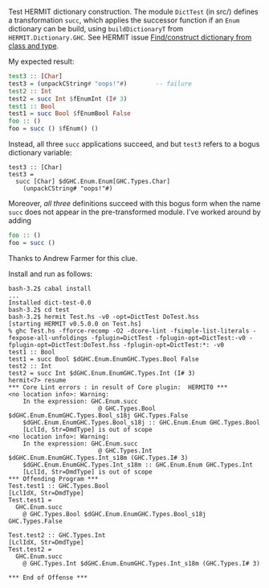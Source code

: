 Test HERMIT dictionary construction.
The module `DictTest` (in src/) defines a transformation `succ`, which applies the successor function if an `Enum` dictionary can be build, using `buildDictionaryT` from `HERMIT.Dictionary.GHC`.
See HERMIT issue [Find/construct dictionary from class and type](https://github.com/ku-fpg/hermit/issues/88).

My expected result:
```haskell
test3 :: [Char]
test3 = (unpackCString# "oops!"#)        -- failure
test2 :: Int
test2 = succ Int $fEnumInt (I# 3)
test1 :: Bool
test1 = succ Bool $fEnumBool False
foo :: ()
foo = succ () $fEnum() ()
```

Instead, all three `succ` applications succeed, and but `test3` refers to a bogus dictionary variable:
```
test3 :: [Char]
test3 =
  succ [Char] $dGHC.Enum.Enum[GHC.Types.Char]
    (unpackCString# "oops!"#)
```

Moreover, *all three* definitions succeed with this bogus form when the name `succ` does not appear in the pre-transformed module.
I've worked around by adding
```haskell
foo :: ()
foo = succ ()
```
Thanks to Andrew Farmer for this clue.

Install and run as follows:

```
bash-3.2$ cabal install
...
Installed dict-test-0.0
bash-3.2$ cd test
bash-3.2$ hermit Test.hs -v0 -opt=DictTest DoTest.hss
[starting HERMIT v0.5.0.0 on Test.hs]
% ghc Test.hs -fforce-recomp -O2 -dcore-lint -fsimple-list-literals -fexpose-all-unfoldings -fplugin=DictTest -fplugin-opt=DictTest:-v0 -fplugin-opt=DictTest:DoTest.hss -fplugin-opt=DictTest:*: -v0
test1 :: Bool
test1 = succ Bool $dGHC.Enum.EnumGHC.Types.Bool False
test2 :: Int
test2 = succ Int $dGHC.Enum.EnumGHC.Types.Int (I# 3)
hermit<7> resume
*** Core Lint errors : in result of Core plugin:  HERMIT0 ***
<no location info>: Warning:
    In the expression: GHC.Enum.succ
                         @ GHC.Types.Bool $dGHC.Enum.EnumGHC.Types.Bool_s18j GHC.Types.False
    $dGHC.Enum.EnumGHC.Types.Bool_s18j :: GHC.Enum.Enum GHC.Types.Bool
    [LclId, Str=DmdType] is out of scope
<no location info>: Warning:
    In the expression: GHC.Enum.succ
                         @ GHC.Types.Int $dGHC.Enum.EnumGHC.Types.Int_s18m (GHC.Types.I# 3)
    $dGHC.Enum.EnumGHC.Types.Int_s18m :: GHC.Enum.Enum GHC.Types.Int
    [LclId, Str=DmdType] is out of scope
*** Offending Program ***
Test.test1 :: GHC.Types.Bool
[LclIdX, Str=DmdType]
Test.test1 =
  GHC.Enum.succ
    @ GHC.Types.Bool $dGHC.Enum.EnumGHC.Types.Bool_s18j GHC.Types.False

Test.test2 :: GHC.Types.Int
[LclIdX, Str=DmdType]
Test.test2 =
  GHC.Enum.succ
    @ GHC.Types.Int $dGHC.Enum.EnumGHC.Types.Int_s18m (GHC.Types.I# 3)

*** End of Offense ***
```
